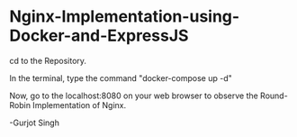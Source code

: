 # Nginx-Implementation-using-Docker-and-ExpressJS

cd to the Repository. 

In the terminal, type the command "docker-compose up -d"

Now, go to the localhost:8080 on your web browser to observe the Round-Robin Implementation of Nginx.

-Gurjot Singh
